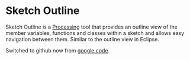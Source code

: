 Sketch Outline
==============

Sketch Outline is a [Processing](http://www.processing.org) tool that provides an outline view of the member variables, functions and classes within a sketch and allows easy navigation between them. 
Similar to the outline view in Eclipse.

Switched to github now from [google code](http://code.google.com/p/sketch-outline/).